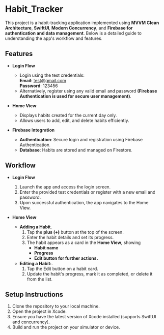 # Habit_Tracker
This project is a habit-tracking application implemented using **MVVM Clean Architecture**, **SwiftUI**, **Modern Concurrency**, and **Firebase for authentication and data management**. Below is a detailed guide to understanding the app's workflow and features.

## Features
- **Login Flow**
    - Login using the test credentials:   
       **Email**: test@gmail.com  
       **Password**: 123456
   - Alternatively, register using any valid email and password **(Firebase Authentication is used for secure user management)**.
 
- **Home View**
   - Displays habits created for the current day only.
   - Allows users to add, edit, and delete habits efficiently.
     
- **Firebase Integration**
   - **Authentication**: Secure login and registration using Firebase Authentication.
   - **Database**: Habits are stored and managed on Firestore.
   
## Workflow
- **Login Flow**
    1. Launch the app and access the login screen.
    2. Enter the provided test credentials or register with a new email and password.
    3. Upon successful authentication, the app navigates to the Home View.

- **Home View**
   - **Adding a Habit**.  
     1. Tap the **plus (+)** button at the top of the screen.
     2. Enter the habit details and set its progress.
     3. The habit appears as a card in the **Home View**, showing
         - **Habit name**
         - **Progress**
         - **Edit button for further actions.**
   - **Editing a Habit:**.
      1. Tap the Edit button on a habit card.
      2. Update the habit's progress, mark it as completed, or delete it from the list.
     
## Setup Instructions
   1. Clone the repository to your local machine.
   2. Open the project in Xcode.
   3. Ensure you have the latest version of Xcode installed (supports SwiftUI and concurrency).
   4. Build and run the project on your simulator or device.



   



     
  

